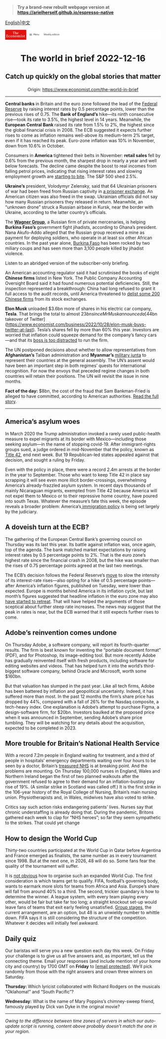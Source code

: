 > **Try a brand-new rebuilt webpage version at https://arielherself.github.io/espresso-native**

[English](https://github.com/arielherself/espresso/blob/main/README.md)|[中文](https://github-com.translate.goog/arielherself/espresso/blob/main/README.md?_x_tr_sl=en&_x_tr_tl=zh-CN&_x_tr_hl=zh-CN&_x_tr_pto=wapp)



![The Economist](menubar.png)

# <p align="center">The world in brief 2022-12-16</p>

## <p align="center">Catch up quickly on the global stories that matter</p>

<p align="center">Origin: <a href="https://www.economist.com/the-world-in-brief">https://www.economist.com/the-world-in-brief</a><hr>

<strong>Central banks </strong>in Britain and the euro zone followed the lead of the [Federal Reserve](https://www.economist.com/finance-and-economics/2022/12/13/americas-inflation-fever-may-be-breaking-at-last) by raising interest rates by 0.5 percentage points, lower than the previous rises of 0.75. The<strong> Bank of England’s </strong>hike—its ninth consecutive rise—took its rate to 3.5%, the highest level in 14 years. Meanwhile, the <strong>European Central Bank </strong>raised its rate from 1.5% to 2%, the highest since the global financial crisis in 2008. The ECB suggested it expects further rises to come as inflation remains well-above its medium-term 2% target, even if it has reached its peak. Euro-zone inflation was 10% in November, down from 10.6% in October.

Consumers in <strong>America</strong> tightened their belts in November: <strong>retail sales</strong> fell by 0.6% from the previous month, the sharpest drop in nearly a year and well below forecasts. The decline came despite the boost to real incomes from falling petrol prices, indicating that rising interest rates and slowing employment growth are [starting to bite](https://www.economist.com/the-world-ahead/2022/11/18/the-american-economy-is-set-for-a-downturn-not-a-crisis). The S&amp;P 500 shed 2.5%.

<strong>Ukraine’s</strong> president, Volodymyr Zelensky, said that 64 Ukrainian prisoners of war had been freed from Russian captivity in [a prisoner exchange](https://www.economist.com/the-economist-explains/2022/08/05/how-do-prisoner-swaps-work). An American citizen was also freed in the swap. Ukrainian officials did not say how many Russian prisoners they released in return. Meanwhile, an “unknown drone” struck a Russian airbase in Kursk, near the border with Ukraine, according to the latter country’s officials.

The [<strong>Wagner Group</strong>](https://www.economist.com/the-economist-explains/2022/03/07/what-is-the-wagner-group-russias-mercenary-organisation), a Russian firm of private mercenaries, is helping <strong>Burkina Faso’s </strong>government fight jihadists, according to Ghana’s president. Nana Akufo-Addo alleged that the Russian group received a mine as payment for deploying soldiers, who operate in at least six other African countries. In the past year alone, [Burkina Faso](https://www.economist.com/middle-east-and-africa/2022/10/01/for-the-second-time-this-year-soldiers-stage-a-coup-in-burkina-faso) has been rocked by two miliary coups and has seen more than 3,100 people killed by jihadist violence.

Listen to an abridged version of the subscriber-only briefing.

An American accounting regulator said it had scrutinised the books of eight <strong>Chinese firms</strong> listed in New York. The Public Company Accounting Oversight Board said it had found numerous potential deficiencies. Still, the inspection represented a breakthrough: China had long refused to grant it full access to the audit records, until America threatened to [delist some 200 Chinese firms](https://www.economist.com/finance-and-economics/2021/08/14/how-the-delisting-of-chinese-firms-on-american-exchanges-might-play-out) from its stock exchanges.

<strong>Elon Musk</strong> unloaded $3.6bn more of shares in his electric car company, <strong>Tesla</strong>. That brings the total to almost $23bn since Mr Musk announced a [$44bn takeover of Twitter](https://www.economist.com/business/2022/10/28/elon-musk-buys-twitter-at-last). Tesla’s shares fell by more than 60% this year. Investors are worried that inflation could squeeze demand for the company’s fancy cars—and that its [boss is too distracted](https://www.economist.com/united-states/2022/12/01/elon-musk-is-showing-what-a-waste-of-time-twitter-can-be) to run the firm.

The UN postponed decisions about whether to allow representatives from <strong>Afghanistan’s </strong>Taliban administration and <strong>Myanmar’s </strong>[military junta](https://www.economist.com/asia/2022/09/15/an-economically-illiterate-junta-is-running-myanmar-into-the-ground) to represent their countries at the general assembly. The UN’s assent would have been an important step in both regimes’ quests for international recognition. For now the envoys that preceded regime changes in both countries will retain their positions. The UN will revisit the issue in nine months. 

<strong>Fact of the day:</strong> $8bn, the cost of the fraud that Sam Bankman-Fried is alleged to have committed, according to American authorities. [Read the full story](https://www.economist.com/finance-and-economics/2022/12/13/sam-bankman-fried-faces-many-years-in-jail).

----------

## America’s asylum woes

In March 2020 the Trump administration invoked a rarely used public-health measure to expel migrants at its border with Mexico—including those seeking asylum—in the name of stopping covid-19. After immigrant-rights groups sued, a judge ordered in mid-November that the policy, known as [Title 42](https://www.economist.com/united-states/2022/05/22/the-title-42-furore-highlights-americas-broken-immigration-system), end next week. But 19 Republican-led states appealed against that decision, and sought a ruling by Friday. 

Even with the policy in place, there were a record 2.4m arrests at the border in the year to September. Those who want to keep Title 42 in place say scrapping it will see even more illicit border-crossings, overwhelming America’s already-frazzled asylum system. In recent days thousands of mainly Nicaraguan migrants, exempted from Title 42 because America will not expel them to Mexico or to their repressive home country, have poured into south Texas. Whatever the measure’s fate this week, the episode reveals a broader problem: America’s[ immigration policy](https://www.economist.com/podcasts/2022/05/20/how-to-untangle-the-immigration-mess-in-america) is being set largely by the judiciary.

## A doveish turn at the ECB?

The gathering of the European Central Bank’s governing council on Thursday was its last this year. Its battle against inflation was, once again, top of the agenda. The bank matched market expectations by raising interest rates by 0.5 percentage points to 2%. That is the euro zone’s highest rate since the financial crash in 2008, but the hike was smaller than the rises of 0.75 percentage points agreed at the last two meetings. 

The ECB’s decision follows the Federal Reserve’s [move](https://www.economist.com/finance-and-economics/2022/12/13/americas-inflation-fever-may-be-breaking-at-last) to slow the intensity of its interest-rate rises—also opting for a hike of 0.5 percentage points—after America’s inflation figures, published on Tuesday, were lower than expected. Europe is months behind America in its inflation cycle, but last month’s figures suggested that headline inflation in the euro zone may also [have started to retreat](https://www.economist.com/finance-and-economics/2022/12/07/inflation-is-falling-but-not-enough). That will have helped the arguments of those sceptical about further steep rate increases. The news may suggest that the peak in rates is near, but the ECB warned that it still expects further rises to come. 

## Adobe’s reinvention comes undone

On Thursday Adobe, a software company, will report its fourth-quarter results. The firm is best known for inventing the “portable document format” (PDF), and for Photoshop, its image-editing tool. But more recently Adobe has gradually reinvented itself with fresh products, including software for editing websites and videos. That has helped turn it into the world’s third-biggest software company, behind Oracle and Microsoft, worth some $160bn.

But that valuation has slumped in the past year. Like all tech firms, Adobe has been battered by inflation and geopolitical uncertainty. Indeed, it has suffered more than most. In the past 12 months the firm’s share price has dropped by 44%, compared with a fall of 26% for the Nasdaq composite, a tech-heavy index. One explanation is Adobe’s attempt to purchase Figma, a design-software firm, for $20bn. Investors baulked at the proposed price when it was announced in September, sending Adobe’s share price tumbling. They will be watching for any details about the acquisition, expected to be completed in 2023. 

## More trouble for Britain’s National Health Service

With a record 7.2m people in England waiting for treatment, and a third of people in hospitals’ emergency departments waiting over four hours to be seen by a doctor, Britain’s [treasured NHS](https://www.economist.com/britain/2022/09/29/the-national-health-service-faces-a-terrible-winter) is at breaking point. And the problems are mounting. On Thursday 100,000 nurses in England, Wales and Northern Ireland began the first of two planned walkouts after the government refused to agree to their demand for an inflation-busting pay rise of 19%. (A similar strike in Scotland was called off.) It is the first strike in the 106-year history of the Royal College of Nursing, Britain’s main nursing union. Physiotherapists and, in Wales, midwives have also voted to strike. 

Critics say such action risks endangering patients’ lives. Nurses say that chronic understaffing is already doing that. During the pandemic, Britons gathered each week to clap for “NHS heroes”; so far they seem sympathetic to the strikes. That could yet change

## How to design the World Cup

Thirty-two countries participated at the World Cup in Qatar before Argentina and France emerged as finalists, the same number as in every tournament since 1998. But at the next one, in 2026, 48 will do so. Some fans fear the quality of the tournament will suffer. 

It is [not obvious](https://www.economist.com/the-economist-explains/2022/12/14/how-to-design-a-perfect-world-cup) how to organise such an expanded World Cup. The first consideration is which teams get to qualify. FIFA, football’s governing body, wants to earmark more slots for teams from Africa and Asia. Europe’s share will fall from around 40% to a third. The second, trickier quandary is how to determine the winner. A league system, with every team playing every other, would be fair but take far too long; a straight knockout set-up would leave fans of teams that exit early feeling unsatisfied. [Group stages](https://www.economist.com/culture/2022/12/02/why-the-world-cups-first-stage-has-been-surprisingly-even), the current arrangement, are an option, but 48 is an unwieldy number to whittle down. FIFA says it is still considering the structure of the competition. Whatever it decides will initially feel awkward. 

## Daily quiz

Our baristas will serve you a new question each day this week. On Friday your challenge is to give us all five answers and, as important, tell us the connecting theme. Email your responses (and include mention of your home city and country) by 1700 GMT on <strong>Friday</strong> to [<span class="__cf_email__" data-cfemail="2c7d594556695f5c5e495f5f436c494f43424341455f58024f4341">[email&#160;protected]</span>](https://mail.google.com/mail/?view=cm&amp;fs=1&amp;tf=1&amp;to=QuizEspresso@economist.com). We’ll pick randomly from those with the right answers and crown three winners on Saturday.

<strong>Thursday: </strong>Which lyricist collaborated with Richard Rodgers on the musicals “Oklahoma!” and “South Pacific”?

<strong>Wednesday:</strong> What is the name of Mary Poppins’s chimney-sweep friend, famously played by Dick van Dyke in the original movie?

----------

*Owing to the difference between time zones of servers in which our auto-update script is running, content above probably doesn't match the one in your region.*
